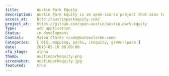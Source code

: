 ```yaml
---
title:        Austin Park Equity
description:  Austin Park Equity is an open-source project that aims to increase equitable park access. Our maps help visualize how Austin's park resources are distributed throughout the City of Austin.
access_at:    http://austinparkequity.com/
project_at:   https://github.com/open-austin/austin-park-equity
Type:         web application
Status:       in development
Contact:      Mateo Clarke <code@mateoclarke.com>
Categories:   [ GIS, mapping, parks, inequity, green-space ]
date:         2015-05-18 00:00:00
cfa_stage:    alpha
thumb:        austinparkequity.png
screenshot:   austinparkequity.jpg
featured:     true
---
```

